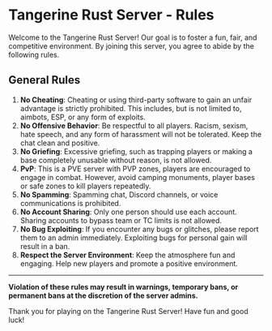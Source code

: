 # Tangerine Rust Server - Rules

Welcome to the Tangerine Rust Server! Our goal is to foster a fun, fair, and competitive environment. By joining this server, you agree to abide by the following rules.

## General Rules

1. **No Cheating**: Cheating or using third-party software to gain an unfair advantage is strictly prohibited. This includes, but is not limited to, aimbots, ESP, or any form of exploits.
2. **No Offensive Behavior**: Be respectful to all players. Racism, sexism, hate speech, and any form of harassment will not be tolerated. Keep the chat clean and positive.
3. **No Griefing**: Excessive griefing, such as trapping players or making a base completely unusable without reason, is not allowed.
4. **PvP**: This is a PVE server with PVP zones, players are encouraged to engage in combat. However, avoid camping monuments, player bases or safe zones to kill players repeatedly.
5. **No Spamming**: Spamming chat, Discord channels, or voice communications is prohibited.
6. **No Account Sharing**: Only one person should use each account. Sharing accounts to bypass team or TC limits is not allowed.
7. **No Bug Exploiting**: If you encounter any bugs or glitches, please report them to an admin immediately. Exploiting bugs for personal gain will result in a ban.
8. **Respect the Server Environment**: Keep the atmosphere fun and engaging. Help new players and promote a positive environment.

---

**Violation of these rules may result in warnings, temporary bans, or permanent bans at the discretion of the server admins.** 

Thank you for playing on the Tangerine Rust Server! Have fun and good luck!
